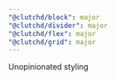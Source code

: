 ```yaml
---
"@clutchd/block": major
"@clutchd/divider": major
"@clutchd/flex": major
"@clutchd/grid": major
---
```


Unopinionated styling
